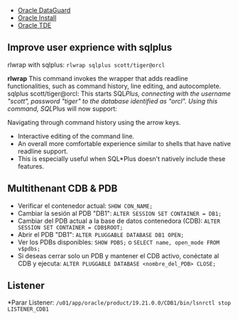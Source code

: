 

- [Oracle DataGuard](https://github.com/magnum31415/wiki/blob/main/oracle-dg.md)
- [Oracle Install](https://github.com/magnum31415/wiki/blob/main/oracle-install.md)
- [Oracle TDE](https://github.com/magnum31415/wiki/blob/main/oracle-tde.md)

## Improve user exprience with sqlplus

rlwrap with sqlplus: ``rlwrap sqlplus scott/tiger@orcl``

**rlwrap** This command invokes the wrapper that adds readline functionalities, such as command history, line editing, and autocomplete.
sqlplus scott/tiger@orcl: This starts SQL*Plus, connecting with the username "scott", password "tiger" to the database identified as "orcl".
Using this command, SQL*Plus will now support:

Navigating through command history using the arrow keys.
* Interactive editing of the command line.
* An overall more comfortable experience similar to shells that have native readline support.
* This is especially useful when SQL*Plus doesn't natively include these features.

## Multithenant CDB & PDB
* Verificar el contenedor actual: ``SHOW CON_NAME;``
* Cambiar la sesión al PDB "DB1": ``ALTER SESSION SET CONTAINER = DB1;``
* Cambiar del PDB actual a la base de datos contenedora (CDB): ``ALTER SESSION SET CONTAINER = CDB$ROOT;``
* Abrir el PDB "DB1": ``ALTER PLUGGABLE DATABASE DB1 OPEN;``
* Ver los PDBs disponibles: ``SHOW PDBS;`` o  ``SELECT name, open_mode FROM v$pdbs;``
* Si deseas cerrar solo un PDB y mantener el CDB activo, conéctate al CDB y ejecuta: ``ALTER PLUGGABLE DATABASE <nombre_del_PDB> CLOSE;``

## Listener

*Parar Listener: ``/u01/app/oracle/product/19.21.0.0/CDB1/bin/lsnrctl stop LISTENER_CDB1``
